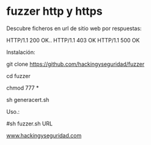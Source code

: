 # fuzzer http y https

Descubre ficheros en  url de sitio web por respuestas:

HTTP/1.1 200 OK..
HTTP/1.1 403 OK
HTTP/1.1 500 OK

Instalación:

git clone https://github.com/hackingyseguridad/fuzzer

cd fuzzer

chmod 777 *

sh generacert.sh

Uso.: 

#sh fuzzer.sh URL


www.hackingyseguridad.com
